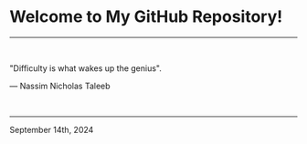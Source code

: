# Welcome to My GitHub Repository!

---

<br>

"Difficulty is what wakes up the genius"\.

― Nassim Nicholas Taleeb
 
</br>

---
September 14th, 2024
